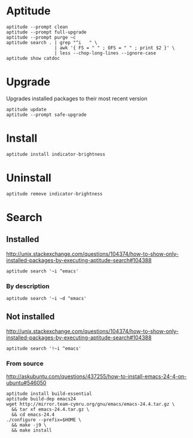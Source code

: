 # Aptitude

    aptitude --prompt clean
    aptitude --prompt full-upgrade
    aptitude --prompt purge ~c
    aptitude search . | grep "^i   " \
                      | awk '{ FS = " " ; OFS = " " ; print $2 }' \
                      | less --chop-long-lines --ignore-case
    aptitude show catdoc

# Upgrade

Upgrades installed packages to their most recent version

    aptitude update
    aptitude --prompt safe-upgrade

# Install

    aptitude install indicator-brightness

# Uninstall

    aptitude remove indicator-brightness

# Search

## Installed

<http://unix.stackexchange.com/questions/104374/how-to-show-only-installed-packages-by-executing-aptitude-search#104388>

    aptitude search '~i ^emacs'

### By description

    aptitude search '~i ~d ^emacs'

## Not installed

<http://unix.stackexchange.com/questions/104374/how-to-show-only-installed-packages-by-executing-aptitude-search#104388>

    aptitude search '!~i ^emacs'

### From source

<http://askubuntu.com/questions/437255/how-to-install-emacs-24-4-on-ubuntu#546050>

    aptitude install build-essential
    aptitude build-dep emacs24
    wget http://mirror.team-cymru.org/gnu/emacs/emacs-24.4.tar.gz \
      && tar xf emacs-24.4.tar.gz \
      && cd emacs-24.4
    ./configure --prefix=$HOME \
      && make -j9 \
      && make install
